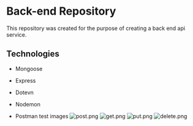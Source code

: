 # Back-end Repository

This repository was created for the purpose of creating a back end api service. 

## Technologies

- Mongoose
- Express
- Dotevn
- Nodemon

- Postman test images
![post.png](https://dsm01pap001files.storage.live.com/y4mUxJMSlX1_34X6KYa8yGxu9kiYRAlSSw-elNsQEEN5C0s5B6PWTkdpHYhyxRkhN38caiB1ZB9jK2IGgSHrVgs3pOkaSLzDHlmVc6saC1ILtx0HItYkOfc1ui1Q-qqEPE35IW72nqMaD_FlrMKwGRPUix9ZbHlrYJWWFmArf85YdDcIlFbnH498TXOIpUMfgpR?width=1381&height=825&cropmode=none)
![get.png](https://dsm01pap001files.storage.live.com/y4mjXasKfXcSnu-2JKZx27EzUKMQob9g0hknQ1Zx67gpJoCwoenAUlloQGLtVUeO0dEVly4IyuzNyeK1VahMp_ApvYVlXjupXKAmup2DSuFfYTfM2hadWfdy4gSnAsPrpb9QMnOvxAl-Ag4zqaQwYFn-DZxK7hRn3HWLkgAIQxYufPQhKxCiO-gRUrT8jouTsvc?width=1388&height=828&cropmode=none)
![put.png](https://dsm01pap001files.storage.live.com/y4m91OFRtxcMq0DMGyxUYDs7ZtnUv_gq2aozTxO8yp_but4umohTQGcXXiPM86NfRPyOpeL_KM_VRVGV8zR7a5k6GrG2vJUigUNT4RI95IBprvxfSg4FV5AlEfsVTZAxu1S55rASex2YO31d0ixIGrEkOBHgakW_KwxW3BnEsGDmDlvHqJjpBg4Oj2ZMGRX3Upt?width=1382&height=822&cropmode=none)
![delete.png](https://dsm01pap001files.storage.live.com/y4mYrmbHcmNpmsrRF7g_I009OwunDKxcRrLYLluO0QqU9JGGOY4ML63FxEX1VOnEvosNVhGPpIKoL_nDOOjV8s6XVoiiMAzkvqQRR8zN2rw5cYUcEQiCANmhOyotH_hiip57QvTPxuIbQMf2gj9cl1j-h_iM6goNUrv6Tp4r7NU9jWXX_2pyo84a48BEf4Gud6P?width=1385&height=823&cropmode=none)
